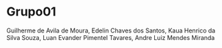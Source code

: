 # Grupo01

Guilherme de Avila de Moura, Edelin Chaves dos Santos, Kaua Henrico da Silva Souza, Luan Evander Pimentel Tavares, Andre Luiz Mendes Miranda